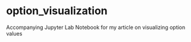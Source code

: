 # option_visualization
Accompanying Jupyter Lab Notebook for my article on visualizing option values

